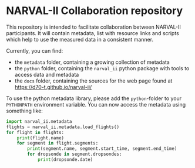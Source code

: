 # NARVAL-II Collaboration repository

This repository is intended to facilitate collaboration between NARVAL-II participants.
It will contain metadata, list with resource links and scripts which help to use the measured data in a consistent manner.

Currently, you can find:

* the ``metadata`` folder, containing a growing collection of metadata
* the ``python`` folder, containing the ``narval_ii`` python package with tools to access data and metadata
* the ``docs`` folder, containing the sources for the web page found at https://d70-t.github.io/narval-ii/

To use the python metadata library, please add the ``python``-folder to your ``PYTHONPATH`` environment variable.
You can now access the metadata using something like:

```python
import narval_ii.metadata
flights = narval_ii.metadata.load_flights()
for flight in flights:
    print(flight.name)
    for segment in flight.segments:
        print(segment.name, segment.start_time, segment.end_time)
        for dropsonde in segment.dropsondes:
            print(dropsonde.date)
```
